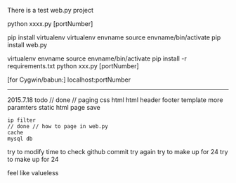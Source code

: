 There is a test web.py project

python xxxx.py [portNumber]


pip install virtualenv
virtualenv envname
source envname/bin/activate
pip install web.py




virtualenv envname
source envname/bin/activate
pip install -r requirements.txt
python xxx.py [portNumber]

[for Cygwin/babun:]
localhost:portNumber


---
2015.7.18
todo 
    // done // paging
    css
    html
    html header footer
     template more paramters
    static html page
    save 
	
    ip filter
    // done // how to page in web.py
    cache
    mysql db

try to modify time to check github commit
try again
try to make up for 24
try to make up for 24

feel like valueless
